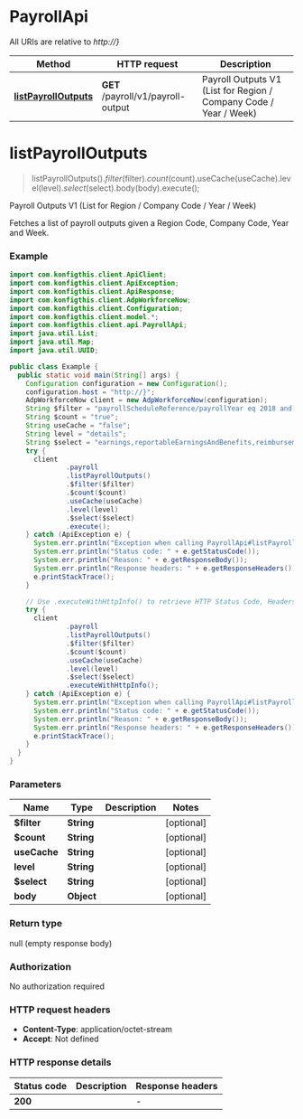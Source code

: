 # PayrollApi

All URIs are relative to *http://}*

| Method | HTTP request | Description |
|------------- | ------------- | -------------|
| [**listPayrollOutputs**](PayrollApi.md#listPayrollOutputs) | **GET** /payroll/v1/payroll-output | Payroll Outputs V1 (List for Region / Company Code / Year / Week) |


<a name="listPayrollOutputs"></a>
# **listPayrollOutputs**
> listPayrollOutputs().$filter($filter).$count($count).useCache(useCache).level(level).$select($select).body(body).execute();

Payroll Outputs V1 (List for Region / Company Code / Year / Week)

Fetches a list of payroll outputs given a Region Code, Company Code, Year and Week.

### Example
```java
import com.konfigthis.client.ApiClient;
import com.konfigthis.client.ApiException;
import com.konfigthis.client.ApiResponse;
import com.konfigthis.client.AdpWorkforceNow;
import com.konfigthis.client.Configuration;
import com.konfigthis.client.model.*;
import com.konfigthis.client.api.PayrollApi;
import java.util.List;
import java.util.Map;
import java.util.UUID;

public class Example {
  public static void main(String[] args) {
    Configuration configuration = new Configuration();
    configuration.host = "http://}";
    AdpWorkforceNow client = new AdpWorkforceNow(configuration);
    String $filter = "payrollScheduleReference/payrollYear eq 2018 and payrollScheduleReference/payrollWeekNumber eq 10 and payrollGroupCode/codeValue eq %26Y%26 and payrollRegionCode/codeValue eq BALT";
    String $count = "true";
    String useCache = "false";
    String level = "details";
    String $select = "earnings,reportableEarningsAndBenefits,reimbursements,statutoryDeductions,nonStatutoryDeductions,memos,configurationTags";
    try {
      client
              .payroll
              .listPayrollOutputs()
              .$filter($filter)
              .$count($count)
              .useCache(useCache)
              .level(level)
              .$select($select)
              .execute();
    } catch (ApiException e) {
      System.err.println("Exception when calling PayrollApi#listPayrollOutputs");
      System.err.println("Status code: " + e.getStatusCode());
      System.err.println("Reason: " + e.getResponseBody());
      System.err.println("Response headers: " + e.getResponseHeaders());
      e.printStackTrace();
    }

    // Use .executeWithHttpInfo() to retrieve HTTP Status Code, Headers and Request
    try {
      client
              .payroll
              .listPayrollOutputs()
              .$filter($filter)
              .$count($count)
              .useCache(useCache)
              .level(level)
              .$select($select)
              .executeWithHttpInfo();
    } catch (ApiException e) {
      System.err.println("Exception when calling PayrollApi#listPayrollOutputs");
      System.err.println("Status code: " + e.getStatusCode());
      System.err.println("Reason: " + e.getResponseBody());
      System.err.println("Response headers: " + e.getResponseHeaders());
      e.printStackTrace();
    }
  }
}

```

### Parameters

| Name | Type | Description  | Notes |
|------------- | ------------- | ------------- | -------------|
| **$filter** | **String**|  | [optional] |
| **$count** | **String**|  | [optional] |
| **useCache** | **String**|  | [optional] |
| **level** | **String**|  | [optional] |
| **$select** | **String**|  | [optional] |
| **body** | **Object**|  | [optional] |

### Return type

null (empty response body)

### Authorization

No authorization required

### HTTP request headers

 - **Content-Type**: application/octet-stream
 - **Accept**: Not defined

### HTTP response details
| Status code | Description | Response headers |
|-------------|-------------|------------------|
| **200** |  |  -  |

